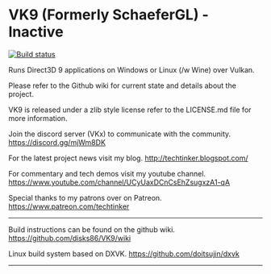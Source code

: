 VK9 (Formerly SchaeferGL) - Inactive
==========
[![Build status](https://ci.appveyor.com/api/projects/status/jpugvv36dr61t3hi/branch/master?svg=true)](https://ci.appveyor.com/project/disks86/vk9/branch/master)

Runs Direct3D 9 applications on Windows or Linux (/w Wine) over Vulkan.

Please refer to the Github wiki for current state and details about the project.

VK9 is released under a zlib style license refer to the LICENSE.md file for more information.

Join the discord server (VKx) to communicate with the community. https://discord.gg/mjWm8DK

For the latest project news visit my blog. http://techtinker.blogspot.com/

For commentary and tech demos visit my youtube channel. https://www.youtube.com/channel/UCyUaxDCnCsEhZsugxzA1-qA

Special thanks to my patrons over on Patreon. https://www.patreon.com/techtinker

---

Build instructions can be found on the github wiki. https://github.com/disks86/VK9/wiki

Linux build system based on DXVK. https://github.com/doitsujin/dxvk

---


